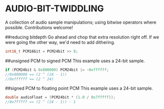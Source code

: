 # AUDIO-BIT-TWIDDLING
A collection of audio sample manipulations; using bitwise operators where possible. Contributions welcome!  

##reducing bitdepth
Go ahead and chop that extra resolution right off. If we were going the other way, we'd need to add dithering.
```c
int16_t PCM16bit = PCM24bit >> 8;
```

##unsigned PCM to signed PCM
This example uses a 24-bit sample.
```c
if (PCM24bit & 0x800000) PCM24bit |= ~0xffffff;
//0x800000 == (2 ^ (24 - 1))
//0xffffff == (2 ^ 24)
```

##signed PCM to floating point PCM
This example uses a 24-bit sample.
```c
double audioFloat = (PCM24bit * (1.0 / 0x7fffff));
//0x7fffff == (2 ^ (24 - 1)) - 1
```
